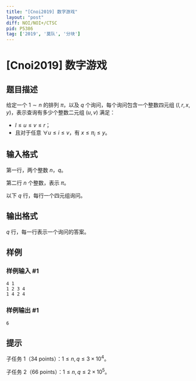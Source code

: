 ```yaml
---
title: "[Cnoi2019] 数字游戏"
layout: "post"
diff: NOI/NOI+/CTSC
pid: P5386
tag: ['2019', '莫队', '分块']
---
```

# [Cnoi2019] 数字游戏
## 题目描述

给定一个 $1\sim n$ 的排列 $\pi$，以及 $q$ 个询问，每个询问包含一个整数四元组 $( l, r, x, y )$，表示查询有多少个整数二元组 $( u, v )$ 满足：
 - $l\le u\le v\le r$；
 - 且对于任意 $\forall u\le i\le v$，有 $x\le\pi_i\le y$。
## 输入格式

第一行，两个整数 $n$，$q$。

第二行 $n$ 个整数，表示 $\pi$。

以下 $q$ 行，每行一个四元组询问。
## 输出格式

$q$ 行，每一行表示一个询问的答案。
## 样例

### 样例输入 #1
```
4 1
1 2 3 4
1 4 2 4
```
### 样例输出 #1
```
6
```
## 提示

子任务 1（$34$ points）：$1\le n, q \le 3\times10^4$。

子任务 2（$66$ points）：$1\le n, q \le 2\times10^5$。
